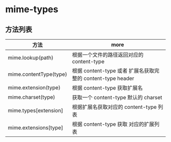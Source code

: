 # mime-types

## 方法列表

方法                     | more
---------------------- | -----------------------------------------------
mime.lookup(path)      | 根据一个文件的路径返回对应的 content-type
mime.contentType(type) | 根据 content-type 或者 扩展名获取完整的 content-type header
mime.extension(type)   | 根据 content-type 获取扩展名
mime.charset(type)     | 获取一个 content-type 默认的 charset
mime.types[extension]  | 根据扩展名获取对应的 content-type 列表
mime.extensions[type]  | 根据 content-type 获取 对应的扩展列表
